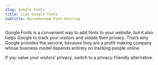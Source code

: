 ```yaml
---
slug: google-fonts
title: Ciao Google Fonts
subtitle: Recommended Font Hosting
---
```

Google Fonts is a convenient way to add fonts to your website, but it also helps Google to track your visitors and violate their privacy. That’s why Google provides the service, because they are a profit-making company whose business model depends entirely on tracking people online.

If you value your visitors’ privacy, switch to a privacy-friendly alternative.
